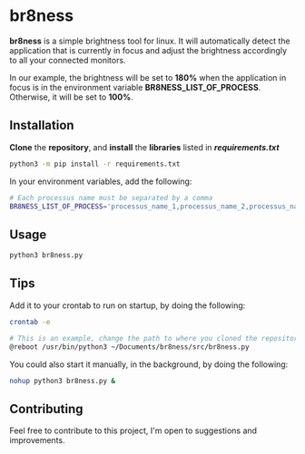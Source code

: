 # br8ness

**br8ness** is a simple brightness tool for linux. It will automatically detect the application that is currently in focus and adjust the brightness accordingly to all your connected monitors.

In our example, the brightness will be set to **180%** when the application in focus is in the environment variable **BR8NESS_LIST_OF_PROCESS**. Otherwise, it will be set to **100%**.

## Installation

**Clone** the **repository**, and **install** the **libraries** listed in ***requirements.txt***

```bash
python3 -m pip install -r requirements.txt
```

In your environment variables, add the following:

```bash
# Each processus name must be separated by a comma
BR8NESS_LIST_OF_PROCESS='processus_name_1,processus_name_2,processus_name_3'
```

## Usage

```bash
python3 br8ness.py
```

## Tips

Add it to your crontab to run on startup, by doing the following:

```bash
crontab -e

# This is an example, change the path to where you cloned the repository
@reboot /usr/bin/python3 ~/Documents/br8ness/src/br8ness.py
```


You could also start it manually, in the background, by doing the following:

```bash
nohup python3 br8ness.py &
```

## Contributing

Feel free to contribute to this project, I'm open to suggestions and improvements.
